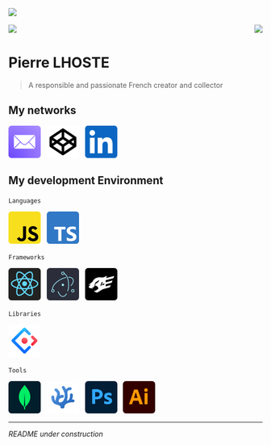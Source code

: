 
![](https://media.discordapp.net/attachments/822787638615474176/1126534899021652038/wallpaper.jpg?width=4000&height=1000)

<img src="https://github-readme-stats.vercel.app/api?username=pierre-lhoste&show_icons=true&bg_color=DEG,2f035a,690690&hide_border=true&text_color=ffffffCC&title_color=fff&icon_color=fff&border_radius=6"><img align="right" src="https://github-readme-stats.vercel.app/api/top-langs/?username=pierre-lhoste&layout=compact&bg_color=DEG,690690,2f035a&hide_border=true&title_color=fff&text_color=ffffffCC&border_radius=6" height="195" />

# Pierre LHOSTE
> A responsible and passionate French creator and collector

## My networks

[<img title="mail" src="./icons/social/mail.svg" width="64" height="64">](mailto:vingt-douze@protonmail.com)   [<img title="Codepen" src="./icons/social/codepen.svg" width="64" height="64">](https://codepen.io/vingt-douze/)   [<img title="Linkedin" src="./icons/social/linkedin.svg" width="64" height="64">](https://www.linkedin.com/in/pierre-lhoste/)

<!-- <img align="center" src="https://github-readme-stats.vercel.app/api/pin/?username=anuraghazra&repo=anuraghazra.github.io&theme=buefy" /> -->

## My development Environment

`Languages`

[<img src="./icons/languages/javascript.svg" width="64" height="64" title="Javascript">]()   [<img src="./icons/languages/typescript.svg" title="typescript" width="64" height="64">]()

`Frameworks`

[<img src="./icons/framework/react.svg" width="64" height="64" title="React" height="64" width="64">](https://react.dev/)   [<img src="./icons/framework/electron.svg" title="Electron" width="64" height="64">](https://www.electronjs.org/)   [<img src="./icons/framework/fastify.svg" title="Fastify" width="64" height="64">](https://fastify.dev/)

`Libraries`

[<img src="./icons/library/ant-design.svg" title="Ant-design" width="64" height="64">](https://ant.design/)

`Tools`

[<img src="./icons/tool/mongodb.svg" title="MongoDB" width="64" height="64">](https://www.mongodb.com/)   [<img src="./icons/tool/vscodium.svg" title="VSCodium" width="64" height="64">](https://vscodium.com/)   [<img src="./icons/tool/photoshop.svg" title="Photoshop" width="64" height="64">](https://www.adobe.com/fr/products/photoshop.html)   [<img src="./icons/tool/illustrator.svg" title="Illustrator" width="64" height="64">](https://www.adobe.com/fr/products/illustrator.html)

---
*README under construction*